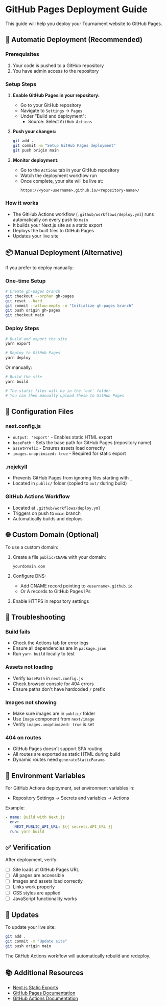 # GitHub Pages Deployment Guide

This guide will help you deploy your Tournament website to GitHub Pages.

## 🚀 Automatic Deployment (Recommended)

### Prerequisites
1. Your code is pushed to a GitHub repository
2. You have admin access to the repository

### Setup Steps

1. **Enable GitHub Pages in your repository:**
   - Go to your GitHub repository
   - Navigate to `Settings` → `Pages`
   - Under "Build and deployment":
     - Source: Select `GitHub Actions`

2. **Push your changes:**
   ```bash
   git add .
   git commit -m "Setup GitHub Pages deployment"
   git push origin main
   ```

3. **Monitor deployment:**
   - Go to the `Actions` tab in your GitHub repository
   - Watch the deployment workflow run
   - Once complete, your site will be live at:
     ```
     https://<your-username>.github.io/<repository-name>/
     ```

### How it works
- The GitHub Actions workflow (`.github/workflows/deploy.yml`) runs automatically on every push to `main`
- It builds your Next.js site as a static export
- Deploys the built files to GitHub Pages
- Updates your live site

## 📦 Manual Deployment (Alternative)

If you prefer to deploy manually:

### One-time Setup
```bash
# Create gh-pages branch
git checkout --orphan gh-pages
git reset --hard
git commit --allow-empty -m "Initialize gh-pages branch"
git push origin gh-pages
git checkout main
```

### Deploy Steps
```bash
# Build and export the site
yarn export

# Deploy to GitHub Pages
yarn deploy
```

Or manually:
```bash
# Build the site
yarn build

# The static files will be in the 'out' folder
# You can then manually upload these to GitHub Pages
```

## 🔧 Configuration Files

### next.config.js
- `output: 'export'` - Enables static HTML export
- `basePath` - Sets the base path for GitHub Pages (repository name)
- `assetPrefix` - Ensures assets load correctly
- `images.unoptimized: true` - Required for static export

### .nojekyll
- Prevents GitHub Pages from ignoring files starting with `_`
- Located in `public/` folder (copied to `out/` during build)

### GitHub Actions Workflow
- Located at `.github/workflows/deploy.yml`
- Triggers on push to `main` branch
- Automatically builds and deploys

## 🌐 Custom Domain (Optional)

To use a custom domain:

1. Create a file `public/CNAME` with your domain:
   ```
   yourdomain.com
   ```

2. Configure DNS:
   - Add CNAME record pointing to `<username>.github.io`
   - Or A records to GitHub Pages IPs

3. Enable HTTPS in repository settings

## 🐛 Troubleshooting

### Build fails
- Check the Actions tab for error logs
- Ensure all dependencies are in `package.json`
- Run `yarn build` locally to test

### Assets not loading
- Verify `basePath` in `next.config.js`
- Check browser console for 404 errors
- Ensure paths don't have hardcoded `/` prefix

### Images not showing
- Make sure images are in `public/` folder
- Use `Image` component from `next/image`
- Verify `images.unoptimized: true` is set

### 404 on routes
- GitHub Pages doesn't support SPA routing
- All routes are exported as static HTML during build
- Dynamic routes need `generateStaticParams`

## 📝 Environment Variables

For GitHub Actions deployment, set environment variables in:
- Repository Settings → Secrets and variables → Actions

Example:
```yaml
- name: Build with Next.js
  env:
    NEXT_PUBLIC_API_URL: ${{ secrets.API_URL }}
  run: yarn build
```

## ✅ Verification

After deployment, verify:
- [ ] Site loads at GitHub Pages URL
- [ ] All pages are accessible
- [ ] Images and assets load correctly
- [ ] Links work properly
- [ ] CSS styles are applied
- [ ] JavaScript functionality works

## 🔄 Updates

To update your live site:
```bash
git add .
git commit -m "Update site"
git push origin main
```

The GitHub Actions workflow will automatically rebuild and redeploy.

## 📚 Additional Resources

- [Next.js Static Exports](https://nextjs.org/docs/app/building-your-application/deploying/static-exports)
- [GitHub Pages Documentation](https://docs.github.com/en/pages)
- [GitHub Actions Documentation](https://docs.github.com/en/actions)
